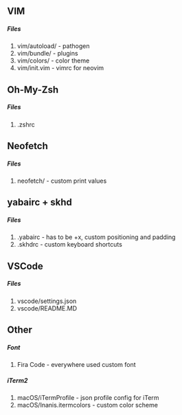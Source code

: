 ## VIM
##### Files
  1. vim/autoload/ - pathogen
  2. vim/bundle/ - plugins
  3. vim/colors/ - color theme
  4. vim/init.vim - vimrc for neovim

## Oh-My-Zsh
##### Files
  1. .zshrc

## Neofetch
##### Files
  1. neofetch/ - custom print values

## yabairc + skhd
##### Files
  1. .yabairc - has to be +x, custom positioning and padding
  2. .skhdrc - custom keyboard shortcuts

## VSCode
##### Files
  1. vscode/settings.json
  2. vscode/README.MD

## Other
##### Font
  1. Fira Code - everywhere used custom font
##### iTerm2
  1. macOS/iTermProfile - json profile config for iTerm
  2. macOS/Inanis.itermcolors - custom color scheme
